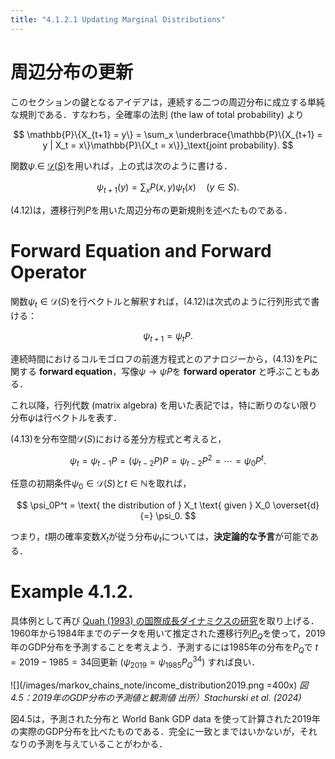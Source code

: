 ```yaml
---
title: "4.1.2.1 Updating Marginal Distributions"
---
```


# 周辺分布の更新

このセクションの鍵となるアイデアは，連続する二つの周辺分布に成立する単純な規則である．すなわち，全確率の法則 (the law of total probability) より

$$
\mathbb{P}\{X_{t+1} = y\} =
\sum_x \underbrace{\mathbb{P}\{X_{t+1} = y | X_t = x\}\mathbb{P}\{X_t = x\}}_\text{joint probability}.
$$

関数$\psi_\cdot \in$ [$\mathscr{D}(S)$](https://zenn.dev/nagayu71/books/markov_chains_note/viewer/transition_matrices#%E9%81%B7%E7%A7%BB%E8%A1%8C%E5%88%97%E3%81%A8%E5%88%86%E5%B8%83%E3%81%AE%E9%9B%86%E5%90%88-(%C2%A71.3.1.1))を用いれば，上の式は次のように書ける．

$$
\psi_{t+1}(y) = \sum_x P(x,y) \psi_t(x) \quad (y \in S). \tag{4.12}
$$

$(4.12)$は，遷移行列$P$を用いた周辺分布の更新規則を述べたものである．

# Forward Equation and Forward Operator

関数$\psi_t \in \mathscr{D}(S)$を行ベクトルと解釈すれば，$(4.12)$は次式のように行列形式で書ける：

$$
\psi_{t+1} = \psi_t P. \tag{4.13}
$$

連続時間におけるコルモゴロフの前進方程式とのアナロジーから，$(4.13)$を$P$に関する **forward equation**，写像$\psi \to \psi P$を **forward operator** と呼ぶこともある．

これ以降，行列代数 (matrix algebra) を用いた表記では，特に断りのない限り分布$\psi$は行ベクトルを表す．

$(4.13)$を分布空間$\mathscr{D}(S)$における差分方程式と考えると，

$$
\psi_t = \psi_{t-1}P = (\psi_{t-2}P)P = \psi_{t-2}P^2 = \cdots = \psi_0P^t.
$$

任意の初期条件$\psi_0\in\mathscr{D}(S)$と$t\in\mathbb{N}$を取れば，

$$
\psi_0P^t = \text{ the distribution of } X_t \text{ given } X_0 \overset{d}{=} \psi_0.
$$

つまり，$t$期の確率変数$X_t$が従う分布$\psi_t$については，**決定論的な予言**が可能である．

# Example 4.1.2.

具体例として再び [Quah (1993) の国際成長ダイナミクスの研究](https://zenn.dev/nagayu71/books/markov_chains_note/viewer/transition_matrices#quah-(1993)%EF%BC%9A%E5%9B%BD%E9%9A%9B%E7%9A%84%E6%88%90%E9%95%B7%E3%83%80%E3%82%A4%E3%83%8A%E3%83%9F%E3%82%AF%E3%82%B9%E3%81%AE%E7%A0%94%E7%A9%B6)を取り上げる．1960年から1984年までのデータを用いて推定された遷移行列[$P_Q$](https://zenn.dev/nagayu71/books/markov_chains_note/viewer/transition_matrices#%E7%B5%90%E6%9E%9C)を使って，2019年のGDP分布を予測することを考えよう．予測するには1985年の分布を$P_Q$で $t=2019-1985=34$回更新 $(\psi_{2019}=\psi_{1985}P_Q^{34})$ すれば良い．

![](/images/markov_chains_note/income_distribution2019.png =400x)
*図 4.5：2019年のGDP分布の予測値と観測値
出所）Stachurski et al. (2024)*

図4.5は，予測された分布と World Bank GDP data を使って計算された2019年の実際のGDP分布を比べたものである．完全に一致とまではいかないが，それなりの予測を与えていることがわかる．
